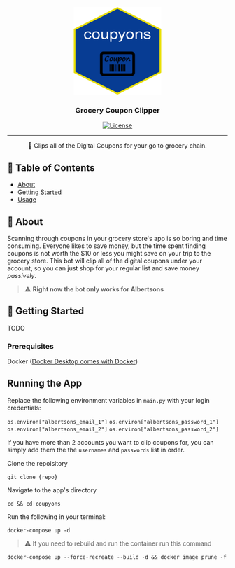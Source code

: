 <p align="center">
  <a href="" rel="noopener">
 <img width=200px height=200px src="./logo.png" alt="Project logo"></a>
</p>

<h3 align="center">Grocery Coupon Clipper</h3>

<div align="center">

[![License](https://img.shields.io/badge/license-MIT-blue.svg)](/LICENSE)

</div>

---

<p align="center"> 🤖 Clips all of the Digital Coupons for your go to grocery chain.
    <br> 
</p>

## 📝 Table of Contents

- [About](#about)
- [Getting Started](#getting_started)
- [Usage](#usage)

## 🧐 About <a name = "about"></a>

Scanning through coupons in your grocery store's app is so boring and time consuming. Everyone likes to save money, but the time spent finding coupons is not worth the $10 or less you might save on your trip to the grocery store. This bot will clip all of the digital coupons under your account, so you can just shop for your regular list and save money *passively*. 

> :warning: **Right now the bot only works for Albertsons**

## 🏁 Getting Started <a name = "getting_started"></a>

TODO

### Prerequisites

Docker ([Docker Desktop comes with Docker](https://www.docker.com/products/docker-desktop/))

## Running the App <a name = "usage"></a>

Replace the following environment variables in `main.py` with your login credentials:

`os.environ["albertsons_email_1"]`
`os.environ["albertsons_password_1"]`
`os.environ["albertsons_email_2"]`
`os.environ["albertsons_password_2"]`

If you have more than 2 accounts you want to clip coupons for, you can simply add them the the `usernames` and `passwords` list in order.

Clone the repoisitory
```
git clone {repo}
```

Navigate to the app's directory
```
cd && cd coupyons
```

Run the following in your terminal:
```
docker-compose up -d
```

> :warning: If you need to rebuild and run the container run this command
```
docker-compose up --force-recreate --build -d && docker image prune -f
```